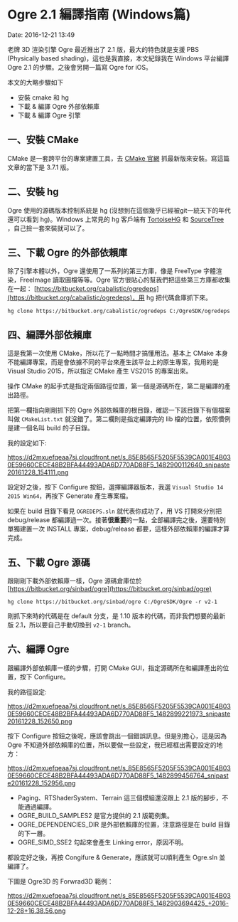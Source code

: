 # Ogre 2.1 編譯指南 (Windows篇)
Date: 2016-12-21 13:49

老牌 3D 渲染引擎 Ogre 最近推出了 2.1 版，最大的特色就是支援 PBS (Physically based shading)，這也是我直接，本文紀錄我在 Windows 平台編譯 Ogre 2.1 的步驟。之後會另開一篇寫 Ogre for iOS。

本文的大略步驟如下

- 安裝 cmake 和 hg
- 下載 & 編譯 Ogre 外部依賴庫
- 下載 & 編譯 Ogre 引擎

## 一、安裝 CMake

CMake 是一套跨平台的專案建置工具，去 [CMake 官網](https://cmake.org/download/) 抓最新版來安裝。寫這篇文章的當下是 3.7.1 版。

## 二、安裝 hg

Ogre 使用的源碼版本控制系統是 hg (沒想到在這個幾乎已經被git一統天下的年代還可以看到 hg)。Windows 上常見的 hg 客戶端有 [TortoiseHG](http://tortoisehg.org/) 和 [SourceTree](https://www.sourcetreeapp.com/) ，自己撿一套來裝就可以了。

## 三、下載 Ogre 的外部依賴庫

除了引擎本體以外，Ogre 還使用了一系列的第三方庫，像是 FreeType 字體渲染，FreeImage 讀取圖檔等等。Ogre 官方很貼心的幫我們把這些第三方庫都收集在一起：
[https://bitbucket.org/cabalistic/ogredeps](https://bitbucket.org/cabalistic/ogredeps)，用 hg 把代碼倉庫抓下來。


    hg clone https://bitbucket.org/cabalistic/ogredeps C:/OgreSDK/ogredeps


## 四、編譯外部依賴庫

這是我第一次使用 CMake，所以花了一點時間才搞懂用法。基本上 CMake 本身不能編譯專案，而是會依據不同的平台來產生該平台上的原生專案，我用的是 Visual Studio 2015，所以指定 CMake 產生 VS2015 的專案出來。

操作 CMake 的起手式是指定兩個路徑位置，第一個是源碼所在，第二是編譯的產出路徑。

把第一欄指向剛剛抓下的 Ogre 外部依賴庫的根目錄，確認一下該目錄下有個檔案叫做 `CMakeList.txt` 就沒錯了。第二欄則是指定編譯完的 lib 檔的位置，依照慣例是建一個名叫 build 的子目錄。

我的設定如下:

https://d2mxuefqeaa7sj.cloudfront.net/s_85E8565F5205F5539CA001E4B030E59660CECE48B2BFA44493ADA6D770AD88F5_1482900112640_snipaste20161228_154111.png


設定好之後，按下 Configure 按鈕，選擇編譯器版本，我選  `Visual Studio 14 2015 Win64`，再按下 Generate 產生專案檔。

如果在 build 目錄下看見 `OGREDEPS.sln` 就代表你成功了，用 VS 打開來分別把 debug/release 都編譯過一次。接著**很重要**的一點，全部編譯完之後，還要特別單獨建置一次 INSTALL 專案，debug/release 都要，這樣外部依賴庫的編譯才算完成。

## 五、下載 Ogre 源碼

跟剛剛下載外部依賴庫一樣，Ogre 源碼倉庫位於 [https://bitbucket.org/sinbad/ogre](https://bitbucket.org/sinbad/ogre)


    hg clone https://bitbucket.org/sinbad/ogre C:/OgreSDK/Ogre -r v2-1

剛抓下來時的代碼是在 default 分支，是 1.10 版本的代碼，而非我們想要的最新版 2.1，所以要自己手動切換到 `v2-1` branch。

## 六、編譯 Ogre

跟編譯外部依賴庫一樣的步驟，打開 CMake GUI，指定源碼所在和編譯產出的位置，按下 Configure。

我的路徑設定:

https://d2mxuefqeaa7sj.cloudfront.net/s_85E8565F5205F5539CA001E4B030E59660CECE48B2BFA44493ADA6D770AD88F5_1482899221973_snipaste20161228_152650.png


按下 Configure 按鈕之後呢，應該會跳出一個錯誤訊息。但是別擔心，這是因為 Ogre 不知道外部依賴庫的位置，所以要做一些設定，我已經框出需要設定的地方：

https://d2mxuefqeaa7sj.cloudfront.net/s_85E8565F5205F5539CA001E4B030E59660CECE48B2BFA44493ADA6D770AD88F5_1482899456764_snipaste20161228_152956.png

- Paging、RTShaderSystem、Terrain 這三個模組還沒跟上 2.1 版的腳步，不能通過編譯。
- OGRE_BUILD_SAMPLES2 是官方提供的 2.1 版範例集。
- OGRE_DEPENDENCIES_DIR 是外部依賴庫的位置，注意路徑是在 build 目錄的下一層。
- OGRE_SIMD_SSE2 勾起來會產生 Linking error，原因不明。

都設定好之後，再按 Congifure & Generate，應該就可以順利產生 Ogre.sln 並編譯了。

下圖是 Ogre3D 的 Forwrad3D 範例：

https://d2mxuefqeaa7sj.cloudfront.net/s_85E8565F5205F5539CA001E4B030E59660CECE48B2BFA44493ADA6D770AD88F5_1482903694425_+2016-12-28+16.38.56.png


